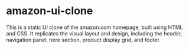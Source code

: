 # amazon-ui-clone
This is a static UI clone of the amazon.com homepage, built using HTML and CSS. It replicates the visual layout and design, including the header, navigation panel, hero section, product display grid, and footer.
